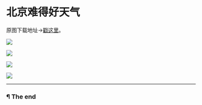 # 北京难得好天气

原图下载地址->[戳这里](http://pan.baidu.com/s/1gdtRHS3)。

![](https://raw.githubusercontent.com/d0u9/blog/master/pics/2015-B/2015-08-19/Image00001.jpg)

![](https://raw.githubusercontent.com/d0u9/blog/master/pics/2015-B/2015-08-19/Image00002.jpg)

![](https://raw.githubusercontent.com/d0u9/blog/master/pics/2015-B/2015-08-19/Image00003.jpg)

![](https://raw.githubusercontent.com/d0u9/blog/master/pics/2015-B/2015-08-19/Image00004.jpg)

---

### ¶ The end
